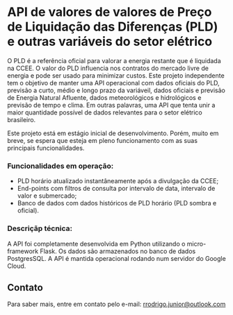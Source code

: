 # API de valores de valores de Preço de Liquidação das Diferenças (PLD) e outras variáveis do setor elétrico

O PLD é a referência oficial para valorar a energia restante que é liquidada na CCEE. O valor do PLD influencia nos contratos do mercado livre de energia e pode ser usado para minimizar custos. Este projeto independente tem o objetivo de manter uma API operacional com dados oficiais do PLD, previsão a curto, médio e longo prazo da variáveil, dados oficiais e previsão de Energia Natural Afluente, dados meteorológicos e hidrológicos e previsão de tempo e clima. Em outras palavras, uma API que tenta unir a maior quantidade possível de dados relevantes para o setor elétrico brasileiro. 

Este projeto está em estágio inicial de desenvolvimento. Porém, muito em breve, se espera que esteja em pleno funcionamento com as suas principais funcionalidades. 

### Funcionalidades em operação:

- PLD horário atualizado instantâneamente após a divulgação da CCEE;
- End-points com filtros de consulta por intervalo de data, intervalo de valor e submercado;
- Banco de dados com dados históricos de PLD horário (PLD sombra e oficial). 

### Descriçãp técnica:

A API foi completamente desenvolvida em Python utilizando o micro-framework Flask. Os dados são armazenados no banco de dados PostgresSQL. A API é mantida operacional rodando num servidor do Google Cloud. 

## Contato
Para saber mais, entre em contato pelo e-mail: rrodrigo.junior@outlook.com
